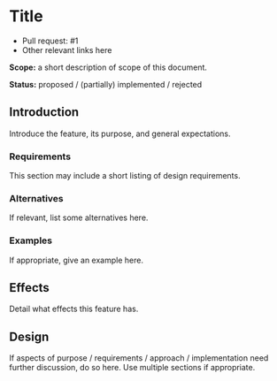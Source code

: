 Title
=====

-   Pull request: #1
-   Other relevant links here

**Scope:** a short description of scope of this document.

**Status:** proposed / (partially) implemented / rejected


Introduction
------------

Introduce the feature, its purpose, and general expectations.

### Requirements

This section may include a short listing of design requirements.

### Alternatives

If relevant, list some alternatives here.

### Examples

If appropriate, give an example here.


Effects
-------

Detail what effects this feature has.


Design
------

If aspects of purpose / requirements / approach / implementation need further
discussion, do so here. Use multiple sections if appropriate.
